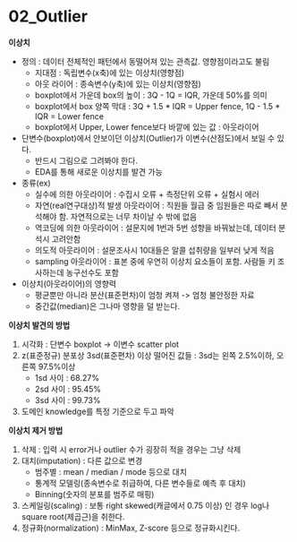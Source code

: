 # 02_Outlier

**이상치**

- 정의 : 데이터 전체적인 패턴에서 동떨어져 있는 관측값. 영향점이라고도 불림
  - 지대점 : 독립변수(x축)에 있는 이상치(영향점)
  - 아웃 라이어 : 종속변수(y축)에 있는 이상치(영향점)
  - boxplot에서 가운데 box의 높이 : 3Q - 1Q = IQR, 가운데 50%를 의미
  - boxplot에서 box 양쪽 막대 : 3Q + 1.5 * IQR = Upper fence, 1Q - 1.5 * IQR = Lower fence
  - boxplot에서 Upper, Lower fence보다 바깥에 있는 값 : 아웃라이어
- 단변수(boxplot)에서 안보이던 이상치(Outlier)가 이변수(산점도)에서 보일 수 있다.
  - 반드시 그림으로 그려봐야 한다.
  - EDA를 통해 새로운 이상치를 발견 가능
- 종류(ex)
  - 실수에 의한 아웃라이어 : 수집시 오류 + 측정단위 오류 + 실험시 에러
  - 자연(real연구대상)적 발생 아웃라이어 : 직원들 월급 중 임원들은 따로 빼서 분석해야 함. 자연적으로는 너무 차이날 수 밖에 없음
  - 역코딩에 의한 아웃라이어 : 설문지에 1번과 5번 성향을 바꿔놨는데, 데이터 분석시 고려안함
  - 의도적 아웃라이어 : 설문조사시 10대들은 알콜 섭취량을 일부러 낮게 적음
  - sampling 아웃라이어 : 표본 중에 우연히 이상치 요소들이 포함. 사람들 키 조사하는데 농구선수도 포함
- 이상치(아웃라이어)의 영향력
  - 평균뿐만 아니라 분산(표준편차)이 엄청 켜져 -> 엄청 불안정한 자료
  - 중간값(median)은 그나마 영향을 덜 받는다.

**이상치 발견의 방법**

1. 시각화 : 단변수 boxplot -> 이변수 scatter plot
2. z(표준정규) 분포상 3sd(표준편차) 이상 떨어진 값들 : 3sd는 왼쪽 2.5%이하, 오른쪽 97.5%이상 
   - 1sd 사이 : 68.27%
   - 2sd 사이 : 95.45%
   - 3sd 사이 : 99.73%
3. 도메인 knowledge를 특정 기준으로 두고 파악

**이상치 제거 방법**

1. 삭제 : 입력 시 error거나 outlier 수가 굉장히 적을 경우는 그냥 삭제
2. 대치(imputation) : 다른 값으로 변경
   - 범주별 : mean / median / mode 등으로 대치
   - 통계적 모델링(종속변수로 취급하여, 다른 변수들로 예측 후 대치)
   - Binning(숫자의 분포를 범주로 매핑)
3. 스케일링(scaling) : 보통 right skewed(캐글에서 0.75 이상) 인 경우 log나 square root(제곱근)을 취한다.
4. 정규화(normalization) : MinMax, Z-score 등으로 정규화시킨다.